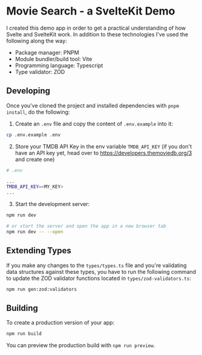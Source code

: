 # Movie Search - a SvelteKit Demo

I created this demo app in order to get a practical understanding of how Svelte and SvelteKit work. In addition to these technologies I've used the following along the way:

- Package manager: PNPM
- Module bundler/build tool: Vite
- Programming language: Typescript
- Type validator: ZOD

## Developing

Once you've cloned the project and installed dependencies with `pnpm install`, do the following:

1. Create an `.env` file and copy the content of `.env.example` into it:

```bash
cp .env.example .env
```

2. Store your TMDB API Key in the env variable `TMDB_API_KEY` (if you don't have an API key yet, head over to https://developers.themoviedb.org/3 and create one)

```bash
# .env

...
TMDB_API_KEY=<MY_KEY>
...
```

3. Start the development server:

```bash
npm run dev

# or start the server and open the app in a new browser tab
npm run dev -- --open
```

## Extending Types

If you make any changes to the `types/types.ts` file and you're validating data structures against these types, you have to run the following command to update the ZOD validator functions located in `types/zod-validators.ts`:

```bash
npm run gen:zod:validators
```

## Building

To create a production version of your app:

```bash
npm run build
```

You can preview the production build with `npm run preview`.
